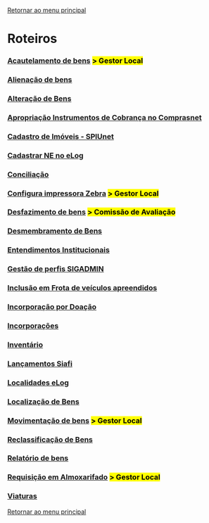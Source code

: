 [Retornar ao menu principal](https://github.com/Mateus-cpa/manual-material/blob/main/README.md)
# Roteiros
### [Acautelamento de bens](https://github.com/Mateus-cpa/manual-material/blob/main/roteiros/acautelamento.md) <mark> > Gestor Local</mark>
### [Alienação de bens](https://github.com/Mateus-cpa/manual-material/blob/main/roteiros/alienacao.md)
### [Alteração de Bens](https://github.com/Mateus-cpa/manual-material/blob/main/roteiros/alteracao_bem.md)
### [Apropriação Instrumentos de Cobrança no Comprasnet](https://github.com/Mateus-cpa/manual-material/blob/main/roteiros/apropriacao_instr_cobranca_comprasnet.pdf)
### [Cadastro de Imóveis - SPIUnet](https://github.com/Mateus-cpa/manual-material/blob/main/roteiros/cadastro_imoveis.md)
### [Cadastrar NE no eLog](https://github.com/Mateus-cpa/manual-material/blob/main/roteiros/cadastra_ne_elog.pdf)
### [Conciliação](https://github.com/Mateus-cpa/manual-material/blob/main/roteiros/conciliacao.md)
### [Configura impressora Zebra](https://github.com/Mateus-cpa/manual-material/blob/main/roteiros/configura_zebra.md) <mark> > Gestor Local</mark>

### [Desfazimento de bens](https://github.com/Mateus-cpa/manual-material/blob/main/roteiros/desfazimento.md)  <mark> > Comissão de Avaliação</mark>
### [Desmembramento de Bens](https://github.com/Mateus-cpa/manual-material/blob/main/roteiros/desmembramento_bem.md)
### [Entendimentos Institucionais](https://github.com/Mateus-cpa/manual-material/blob/main/roteiros/entendimentos_institucionais.md)
### [Gestão de perfis SIGADMIN](https://github.com/Mateus-cpa/manual-material/blob/main/roteiros/gestao_perfis_sipac.md)
### [Inclusão em Frota de veículos apreendidos](https://github.com/Mateus-cpa/manual-material/blob/main/roteiros/inclusao_frota.md)
### [Incorporação por Doação](https://github.com/Mateus-cpa/manual-material/blob/main/roteiros/incorporacao_doacao.md)
### [Incorporações](https://github.com/Mateus-cpa/manual-material/blob/main/roteiros/incorporacoes.md)
### [Inventário](https://github.com/Mateus-cpa/manual-material/blob/main/roteiros/inventario.md)
### [Lançamentos Siafi](https://github.com/Mateus-cpa/manual-material/blob/main/roteiros/lancamentos_siafi.md)
### [Localidades eLog](https://github.com/Mateus-cpa/manual-material/blob/main/roteiros/localidades_elog.md)
### [Localização de Bens](https://github.com/Mateus-cpa/manual-material/blob/main/roteiros/localizacao_bens.md)
### [Movimentação de bens](https://github.com/Mateus-cpa/manual-material/blob/main/roteiros/movimentacao.md) <mark> > Gestor Local</mark>
### [Reclassificação de Bens](https://github.com/Mateus-cpa/manual-material/blob/main/roteiros/reclassificacao_bens.md)
### [Relatório de bens](https://github.com/Mateus-cpa/manual-material/blob/main/roteiros/relatorio_bens.md)
### [Requisição em Almoxarifado](https://github.com/Mateus-cpa/manual-material/blob/main/roteiros/requisicao_almox.md) <mark> > Gestor Local</mark>
### [Viaturas](https://github.com/Mateus-cpa/manual-material/blob/main/roteiros/viaturas.md)

[Retornar ao menu principal](https://github.com/Mateus-cpa/manual-material/blob/main/README.md)
